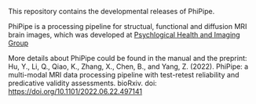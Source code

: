 
This repository contains the developmental releases of PhiPipe.

PhiPipe is a processing pipeline for structual, functional and diffusion MRI brain images, which was developed at [Psychlogical Health and Imaging Group](http://phi-group.top)

More details about PhiPipe could be found in the manual and the preprint: Hu, Y., Li, Q., Qiao, K., Zhang, X., Chen, B., and Yang, Z. (2022). PhiPipe: a multi-modal MRI data processing pipeline with test-retest reliability and predicative validity assessments. bioRxiv. doi: https://doi.org/10.1101/2022.06.22.497141

